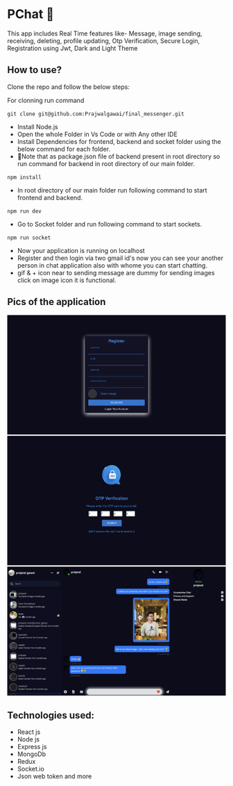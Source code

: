 # PChat 💬

This app includes Real Time features like- Message, image sending, receiving, deleting, profile updating, Otp Verification, Secure Login, Registration using Jwt, Dark and Light Theme


## How to use?

Clone the repo and follow the below steps:

For clonning run command
 ```
git clone git@github.com:Prajwalgawai/final_messenger.git
 ```

- Install Node.js
- Open the whole Folder in Vs Code or with Any other IDE
- Install Dependencies for frontend, backend and socket folder using the below command for each folder.
- 📌Note that as package.json file of backend present in root directory so run command for backend in root directory of our main folder.

```
npm install
```

- In root directory of our main folder run following command to start frontend and backend.

```
npm run dev
```

- Go to Socket folder and run following command to start sockets.

```
npm run socket
```

- Now your application is running on localhost
- Register and then login via two gmail id's now you can see your another person in chat application also with whome you can start chatting.
- gif & + icon near to sending message are dummy for sending images click on image icon it is functional.


## Pics of the application

<img src="./frontend/public/image/registration_messenger.png">
<img src="./frontend/public/image/messenger_otp.png">
<img src="./frontend/public/image/messenger.webp">

## Technologies used:

- React js
- Node js
- Express js
- MongoDb
- Redux
- Socket.io
- Json web token and more